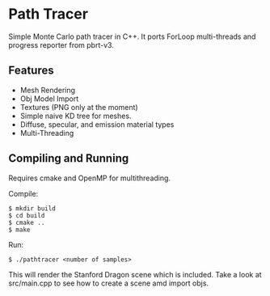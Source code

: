 # Path Tracer

Simple Monte Carlo path tracer in C++.
It ports ForLoop multi-threads and progress reporter from pbrt-v3.

## Features
 - Mesh Rendering
 - Obj Model Import
 - Textures (PNG only at the moment)
 - Simple naive KD tree for meshes.
 - Diffuse, specular, and emission material types
 - Multi-Threading
 
## Compiling and Running
Requires cmake and OpenMP for multithreading.

Compile:
```
$ mkdir build
$ cd build
$ cmake ..
$ make
```
Run:
```
$ ./pathtracer <number of samples>
```
This will render the Stanford Dragon scene which is included.
Take a look at src/main.cpp to see how to create a scene amd import objs.

